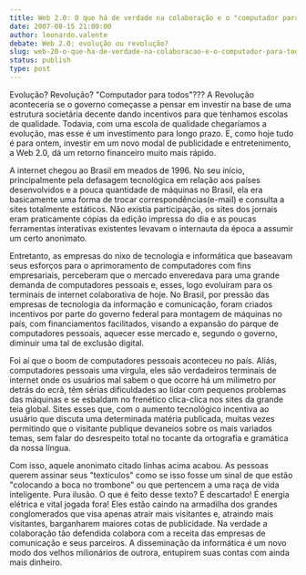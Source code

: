 ```yaml
---
title: Web 2.0: O que há de verdade na colaboração e o "computador para todos"
date: 2007-08-15 21:00:00
author: leonardo.valente
debate: Web 2.0: evolução ou revolução?
slug: web-20-o-que-ha-de-verdade-na-colaboracao-e-o-computador-para-todos
status: publish 
type: post
---
```


Evolução? Revolução? "Computador para todos"??? A Revolução aconteceria se o governo começasse a pensar em investir na base de uma estrutura societária decente dando incentivos para que tenhamos escolas de qualidade. Todavia, com uma escola de qualidade chegaríamos a evolução, mas esse é um investimento para longo prazo. E, como hoje tudo é para ontem, investir em um novo modal de publicidade e entretenimento, a Web 2.0, dá um retorno financeiro muito mais rápido.


A internet chegou ao Brasil em meados de 1996. No seu início, principalmente pela defasagem tecnológica em relação aos países desenvolvidos e a pouca quantidade de máquinas no Brasil, ela era basicamente uma forma de trocar correspondências(e-mail) e consulta a sites totalmente estáticos. Não existia participação, os sites dos jornais eram praticamente cópias da edição impressa do dia e as poucas ferramentas interativas existentes levavam o internauta da época a assumir um certo anonimato.


Entretanto, as empresas do nixo de tecnologia e informática que baseavam seus esforços para o aprimoramento de computadores com fins empresariais, perceberam que o mercado enveredava para uma grande demanda de computadores pessoais e, esses, logo evoluíram para os terminais de internet colaborativa de hoje. No Brasil, por pressão das empresas de tecnologia da informação e comunicação, foram criados incentivos por parte do governo federal para montagem de máquinas no país, com financiamentos facilitados, visando a expansão do parque de computadores pessoais, aquecer esse mercado e, segundo o governo, diminuir uma tal de exclusão digital.


Foi aí que o boom de computadores pessoais aconteceu no país. Aliás, computadores pessoais uma vírgula, eles são verdadeiros terminais de internet onde os usuários mal sabem o que ocorre há um milímetro por detrás do ecrã, têm sérias dificuldades ao lidar com pequenos problemas das máquinas e se esbaldam no frenético clica-clica nos sites da grande teia global. Sites esses que, com o aumento tecnológico incentiva ao usuário que discuta uma determinada matéria publicada, muitas vezes permitindo que o visitante publique devaneios sobre os mais variados temas, sem falar do desrespeito total no tocante da ortografia e gramática da nossa língua.


Com isso, aquele anonimato citado linhas acima acabou. As pessoas querem assinar seus "textículos" como se isso fosse um sinal de que estão "colocando a boca no trombone" ou que pertencem a uma raça de vida inteligente. Pura ilusão. O que é feito desse texto? É descartado! É energia elétrica e vital jogada fora! Eles estão caindo na armadilha dos grandes conglomerados que visa apenas atrair mais visitantes e, atraindo mais visitantes, barganharem maiores cotas de publicidade. Na verdade a colaboração tão defendida colabora com a receita das empresas de comunicação e seus parceiros. A disseminação da informática é um novo modo dos velhos milionários de outrora, entupirem suas contas com ainda mais dinheiro.  



